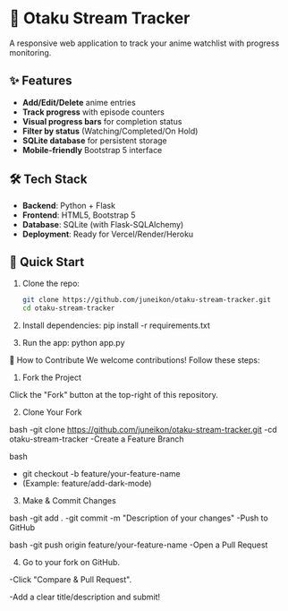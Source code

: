 # 🎌 Otaku Stream Tracker

A responsive web application to track your anime watchlist with progress monitoring. 

## ✨ Features

- **Add/Edit/Delete** anime entries
- **Track progress** with episode counters
- **Visual progress bars** for completion status
- **Filter by status** (Watching/Completed/On Hold)
- **SQLite database** for persistent storage
- **Mobile-friendly** Bootstrap 5 interface

## 🛠️ Tech Stack

- **Backend**: Python + Flask
- **Frontend**: HTML5, Bootstrap 5
- **Database**: SQLite (with Flask-SQLAlchemy)
- **Deployment**: Ready for Vercel/Render/Heroku

## 🚀 Quick Start

1. Clone the repo:
   ```bash
   git clone https://github.com/juneikon/otaku-stream-tracker.git
   cd otaku-stream-tracker
   
2. Install dependencies:
   pip install -r requirements.txt
   
4. Run the app:
   python app.py


🤝 How to Contribute
We welcome contributions! Follow these steps:

1. Fork the Project

Click the "Fork" button at the top-right of this repository.

2. Clone Your Fork

bash
-git clone https://github.com/juneikon/otaku-stream-tracker.git
-cd otaku-stream-tracker
-Create a Feature Branch

bash
- git checkout -b feature/your-feature-name
- (Example: feature/add-dark-mode)

3. Make & Commit Changes

bash
-git add .
-git commit -m "Description of your changes"
-Push to GitHub

bash
-git push origin feature/your-feature-name
-Open a Pull Request

4. Go to your fork on GitHub.

-Click "Compare & Pull Request".

-Add a clear title/description and submit!          


